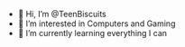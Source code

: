 - 👋 Hi, I’m @TeenBiscuits
- 👀 I’m interested in Computers and Gaming
- 🌱 I’m currently learning everything I can

<!---
TeenBiscuits/TeenBiscuits is a ✨ special ✨ repository because its `README.md` (this file) appears on your GitHub profile.
You can click the Preview link to take a look at your changes.
--->
